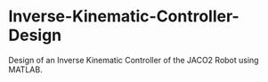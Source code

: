 # Inverse-Kinematic-Controller-Design
Design of an Inverse Kinematic Controller of the JACO2 Robot using MATLAB.
